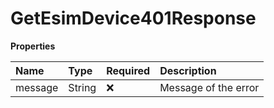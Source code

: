 # GetEsimDevice401Response

**Properties**

| Name    | Type   | Required | Description          |
| :------ | :----- | :------- | :------------------- |
| message | String | ❌       | Message of the error |
